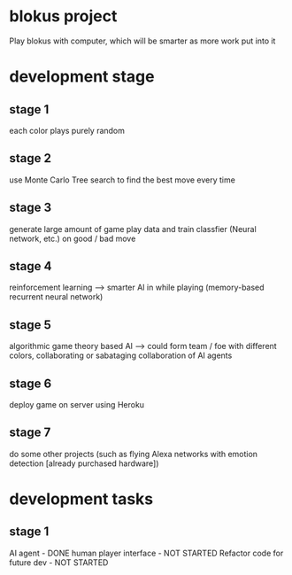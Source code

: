 # blokus project
Play blokus with computer, which will be smarter as more work put into it

# development stage
## stage 1
each color plays purely random 
## stage 2
use Monte Carlo Tree search to find the best move every time
## stage 3
generate large amount of game play data and train classfier (Neural network, etc.) on good / bad move
## stage 4
reinforcement learning --> smarter AI in while playing (memory-based recurrent neural network)
## stage 5
algorithmic game theory based AI --> could form team / foe with different colors, collaborating or sabataging collaboration of AI agents
## stage 6
deploy game on server using Heroku
## stage 7
do some other projects (such as flying Alexa networks with emotion detection [already purchased hardware])

# development tasks 
## stage 1
AI agent - DONE
human player interface - NOT STARTED
Refactor code for future dev - NOT STARTED


